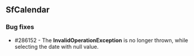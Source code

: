 ## SfCalendar

### Bug fixes

* \#286152 - The **InvalidOperationException** is no longer thrown, while selecting the date with null value.
